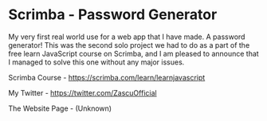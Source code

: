 # Scrimba - Password Generator

My very first real world use for a web app that I have made. A password generator! This was the second solo project we had to do as a part of the free learn JavaScript course on Scrimba, and I am pleased to announce that I managed to solve this one without any major issues.

Scrimba Course - https://scrimba.com/learn/learnjavascript

My Twitter - https://twitter.com/ZascuOfficial

The Website Page - (Unknown)